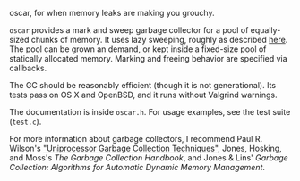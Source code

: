 oscar, for when memory leaks are making you grouchy.

`oscar` provides a mark and sweep garbage collector for a pool of equally-sized chunks of memory. It uses lazy sweeping, roughly as described [here]. The pool can be grown an demand, or kept inside a fixed-size pool of statically allocated memory. Marking and freeing behavior are specified via callbacks.

[here]: http://people.csail.mit.edu/gregs/ll1-discuss-archive-html/msg00761.html

The GC should be reasonably efficient (though it is not generational). Its tests pass on OS X and OpenBSD, and it runs without Valgrind warnings.

The documentation is inside `oscar.h`. For usage examples, see the test suite (`test.c`).

For more information about garbage collectors, I recommend Paul R. Wilson's ["Uniprocessor Garbage Collection Techniques"](http://citeseerx.ist.psu.edu/viewdoc/summary?doi=10.1.1.47.2438), Jones, Hosking, and Moss's _The Garbage Collection Handbook_, and Jones & Lins' _Garbage Collection: Algorithms for Automatic Dynamic Memory Management_.
